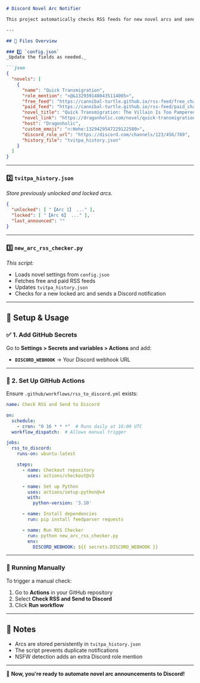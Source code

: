 ```markdown
# Discord Novel Arc Notifier

This project automatically checks RSS feeds for new novel arcs and sends formatted Discord notifications. It supports multiple novels with persistent arc history and NSFW detection (restricted by novel title). All messages use a global Discord webhook (set as a GitHub secret named `DISCORD_WEBHOOK`).

---

## 📂 Files Overview

### 1️⃣ `config.json`
_Update the fields as needed._

```json
{
  "novels": [
    {
      "name": "Quick Transmigration",
      "role_mention": "<@&1329391480435114005>",
      "free_feed": "https://cannibal-turtle.github.io/rss-feed/free_chapters_feed.xml",
      "paid_feed": "https://cannibal-turtle.github.io/rss-feed/paid_chapters_feed.xml",
      "novel_title": "Quick Transmigration: The Villain Is Too Pampered and Alluring",
      "novel_link": "https://dragonholic.com/novel/quick-transmigration-the-villain-is-too-pampered-and-alluring/",
      "host": "Dragonholic",
      "custom_emoji": "<:Hehe:1329429547229122580>",
      "discord_role_url": "https://discord.com/channels/123/456/789",
      "history_file": "tvitpa_history.json"
    }
  ]
}
```

---

### 2️⃣ `tvitpa_history.json`
_Store previously unlocked and locked arcs._

```json
{
  "unlocked": [ "【Arc 1】 ..." ],
  "locked": [ "【Arc 6】 ..." ],
  "last_announced": ""
}
```

---

### 3️⃣ `new_arc_rss_checker.py`
_This script:_
- Loads novel settings from `config.json`
- Fetches free and paid RSS feeds
- Updates `tvitpa_history.json`
- Checks for a new locked arc and sends a Discord notification

---

## 🔧 Setup & Usage

### ✅ 1. Add GitHub Secrets
Go to **Settings > Secrets and variables > Actions** and add:
- **`DISCORD_WEBHOOK`** → Your Discord webhook URL

---

### 📌 2. Set Up GitHub Actions
Ensure `.github/workflows/rss_to_discord.yml` exists:

```yaml
name: Check RSS and Send to Discord

on:
  schedule:
    - cron: "0 16 * * *"  # Runs daily at 16:00 UTC
  workflow_dispatch:  # Allows manual trigger

jobs:
  rss_to_discord:
    runs-on: ubuntu-latest

    steps:
      - name: Checkout repository
        uses: actions/checkout@v3

      - name: Set up Python
        uses: actions/setup-python@v4
        with:
          python-version: '3.10'

      - name: Install dependencies
        run: pip install feedparser requests

      - name: Run RSS Checker
        run: python new_arc_rss_checker.py
        env:
          DISCORD_WEBHOOK: ${{ secrets.DISCORD_WEBHOOK }}
```

---

### 🚀 Running Manually
To trigger a manual check:
1. Go to **Actions** in your GitHub repository
2. Select **Check RSS and Send to Discord**
3. Click **Run workflow**

---

## 🎯 Notes
- Arcs are stored persistently in `tvitpa_history.json`
- The script prevents duplicate notifications
- NSFW detection adds an extra Discord role mention

---
🚀 **Now, you're ready to automate novel arc announcements to Discord!**
```

